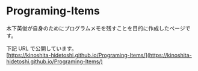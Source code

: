 # Programing-Items

木下英俊が自身のためにプログラムメモを残すことを目的に作成したページです。

下記 URL で公開しています。  
[https://kinoshita-hidetoshi.github.io/Programing-Items/](https://kinoshita-hidetoshi.github.io/Programing-Items/)
